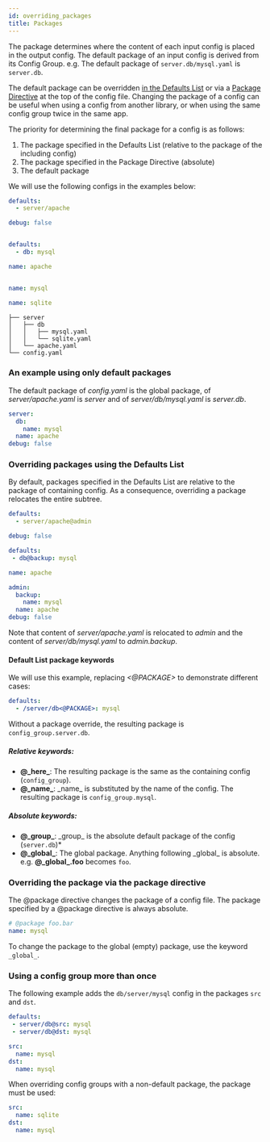 ```yaml
---
id: overriding_packages
title: Packages
---
```


The package determines where the content of each input config is placed in the output config.
The default package of an input config is derived from its Config Group. e.g. The default package of `server.db/mysql.yaml` is `server.db`.

The default package can be overridden [in the Defaults List](#overriding-packages-using-the-defaults-list)
or via a [Package Directive](#overriding-the-package-via-the-package-directive) at the top of the config file.
Changing the package of a config can be useful when using a config from another library, or when using the same
config group twice in the same app.

The priority for determining the final package for a config is as follows:
1. The package specified in the Defaults List (relative to the package of the including config)
2. The package specified in the Package Directive (absolute)
3. The default package

We will use the following configs in the examples below:
<div className="row">
<div className="col col--4">

```yaml title="config.yaml"
defaults:
  - server/apache

debug: false



```
</div>

<div className="col col--4">

```yaml title="server/apache.yaml"
defaults:
  - db: mysql

name: apache



```
</div>

<div className="col col--4">

```yaml title="server/db/mysql.yaml"
name: mysql
```

```yaml title="server/db/sqlite.yaml"
name: sqlite
```
</div></div>

```text title="Config directory structure"
├── server
│   ├── db
│   │   ├── mysql.yaml
│   │   └── sqlite.yaml
│   └── apache.yaml
└── config.yaml
```


### An example using only default packages
The default package of *config.yaml* is the global package, of *server/apache.yaml* is *server* and of *server/db/mysql.yaml* is *server.db*. 
<div className="row">
<div className="col col--6">

```yaml title="$ python my_app.py" {1-2}
server:
  db:
    name: mysql
  name: apache
debug: false
```
</div></div>

### Overriding packages using the Defaults List
By default, packages specified in the Defaults List are relative to the package of containing config. 
As a consequence, overriding a package relocates the entire subtree. 

<div className="row">
<div className="col col--4">

```yaml title="config.yaml" {2}
defaults:
  - server/apache@admin

debug: false

```
</div>
<div className="col col--4">

```yaml title="server/apache.yaml" {2}
defaults:
 - db@backup: mysql

name: apache

```
</div>
<div className="col col--4">

```yaml title="Output config" {1-4}
admin:
  backup:
    name: mysql
  name: apache
debug: false
```
</div></div>

Note that content of *server/apache.yaml* is relocated to *admin*
and the content of *server/db/mysql.yaml* to *admin.backup*.

#### Default List package keywords
We will use this example, replacing *<@PACKAGE>* to demonstrate different cases:
```yaml title="config_group/config.yaml"
defaults:
  - /server/db<@PACKAGE>: mysql
```

Without a package override, the resulting package is `config_group.server.db`.
##### Relative keywords: 
* **@\_here\_**: The resulting package is the same as the containing config (`config_group`). 
* **@\_name\_**: \_name\_ is substituted by the name of the config. The resulting package is `config_group.mysql`.
##### Absolute keywords:
* **@\_group\_**: \_group\_ is the absolute default package of the config (`server.db`)*
* **@\_global\_**: The global package. Anything following \_global\_ is absolute.  
  e.g. **@\_global\_.foo** becomes `foo`.

### Overriding the package via the package directive

The @package directive changes the package of a config file. The package specified by a @package directive is always absolute.

```yaml title="server/db/mysql.yaml" {1}
# @package foo.bar
name: mysql
```

To change the package to the global (empty) package, use the keyword `_global_`.

### Using a config group more than once
The following example adds the `db/server/mysql` config in the packages `src` and `dst`.

<div className="row">
<div className="col col--6">

```yaml title="config.yaml"
defaults:
 - server/db@src: mysql
 - server/db@dst: mysql

```
</div><div className="col  col--6">

```yaml title="$ python my_app.py"
src:
  name: mysql
dst:
  name: mysql
```
</div></div>

When overriding config groups with a non-default package, the package must be used:
```yaml title="$ python my_app.py server/db@src=sqlite"
src:
  name: sqlite
dst:
  name: mysql
```

